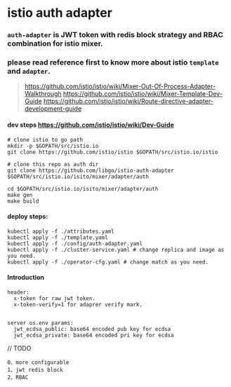 # istio auth adapter

### `auth-adapter` is JWT token with redis block strategy and RBAC combination for istio mixer.

### please read reference first to know more about istio `template` and `adapter`.
> https://github.com/istio/istio/wiki/Mixer-Out-Of-Process-Adapter-Walkthrough
> https://github.com/istio/istio/wiki/Mixer-Template-Dev-Guide
> https://github.com/istio/istio/wiki/Route-directive-adapter-development-guide

#### dev steps https://github.com/istio/istio/wiki/Dev-Guide
```
# clone istio to go path
mkdir -p $GOPATH/src/istio.io
git clone https://github.com/istio/istio $GOPATH/src/istio.io/istio

# clone this repo as auth dir
git clone https://github.com/libgo/istio-auth-adapter $GOPATH/src/istio.io/isito/mixer/adapter/auth

cd $GOPATH/src/istio.io/isito/mixer/adapter/auth
make gen
make build
```

#### deploy steps:
```
kubectl apply -f ./attributes.yaml
kubectl apply -f ./template.yaml
kubectl apply -f ./config/auth-adapter.yaml
kubectl apply -f ./cluster-service.yaml # change replica and image as you need.
kubectl apply -f ./operator-cfg.yaml # change match as you need.
```

#### Introduction
```
header:
  x-token for raw jwt token.
  x-token-verify=1 for adaprer verify mark.


server os.env params:
  jwt_ecdsa_public: base64 encoded pub key for ecdsa
  jwt_ecdsa_private: base64 encoded pri key for ecdsa
```

// TODO
```
0、more configurable
1、jwt redis block
2、RBAC
```
